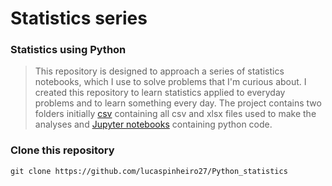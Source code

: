 # Statistics series


### Statistics using Python

> This repository is designed to approach a series of statistics notebooks, which I use to solve problems that I'm curious about. I created this repository to learn statistics applied to everyday problems and to learn something every day. The project contains two folders initially [csv](csv) containing all csv and xlsx files used to make the analyses and [Jupyter notebooks](Jupyter_notebooks) containing python code.

### Clone this repository

```
git clone https://github.com/lucaspinheiro27/Python_statistics
```
